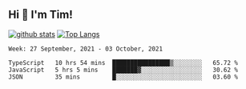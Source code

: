 ## Hi 👋 I'm Tim!
  
  [![github stats](https://github-readme-stats.vercel.app/api?username=thostetler&theme=dracula&count_private=true&show_icons=true)](https://github.com/thostetler/github-readme-stats)
  [![Top Langs](https://github-readme-stats.vercel.app/api/top-langs/?username=thostetler&layout=compact&count_private=true&theme=dracula&show_icons=true)](https://github.com/thostetler/github-readme-stats)
 
<!--START_SECTION:waka-->
```text
Week: 27 September, 2021 - 03 October, 2021

TypeScript   10 hrs 54 mins  ████████████████▒░░░░░░░░   65.72 % 
JavaScript   5 hrs 5 mins    ███████▓░░░░░░░░░░░░░░░░░   30.62 % 
JSON         35 mins         █░░░░░░░░░░░░░░░░░░░░░░░░   03.60 % 
```
<!--END_SECTION:waka-->
